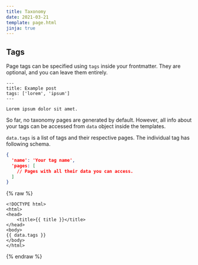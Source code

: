 ```yaml
---
title: Taxonomy
date: 2021-03-21
template: page.html
jinja: true
---
```


## Tags

Page tags can be specified using `tags` inside your frontmatter. They are optional, and you can leave them entirely.

```
---
title: Example post
tags: ['lorem', 'ipsum']
---

Lorem ipsum dolor sit amet.
```

So far, no taxonomy pages are generated by default. However, all info about your tags can be accessed from `data` object inside the templates.

`data.tags` is a list of tags and their respective pages. The individual tag has following schema.

```json
{
  'name': 'Your tag name',
  'pages: [
    // Pages with all their data you can access.
  ]
}
```

{% raw %}
```
<!DOCTYPE html>
<html>
<head>
    <title>{{ title }}</title>
</head>
<body>
{{ data.tags }}
</body>
</html>
```
{% endraw %}
